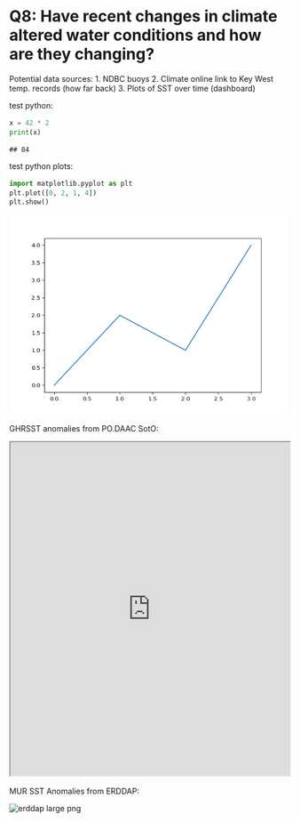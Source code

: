 
# Q8: Have recent changes in climate altered water conditions and how are they changing?

Potential data sources: 1. NDBC buoys 2. Climate online link to Key West
temp. records (how far back) 3. Plots of SST over time (dashboard)

test python:

``` python
x = 42 * 2
print(x) 
```

    ## 84

test python plots:

``` python
import matplotlib.pyplot as plt
plt.plot([0, 2, 1, 4])
plt.show()
```

![](Question8_files/figure-gfm/unnamed-chunk-2-1.png)<!-- -->

GHRSST anomalies from PO.DAAC
SotO:

<iframe width="100%" height="600px" src="https://podaac-tools.jpl.nasa.gov/soto/#b=BlueMarble_ShadedRelief_Bathymetry&amp;l=jpl_l4_mur_ssta___ssta___36000_x_18000___daynight(la=true)&amp;ve=-83.30656167871041,23.689378578859035,-79.08781167871041,25.763597328859035">

</iframe>

MUR SST Anomalies from ERDDAP:

![erddap large
png](https://coastwatch.pfeg.noaa.gov/erddap/griddap/jplMURSST41anom1day.largePng?sstAnom%5B\(2018-11-18T09:00:00Z\)%5D%5B\(18.0\):\(31.0\)%5D%5B\(-98.0\):\(-79.0\)%5D&.draw=surface&.vars=longitude%7Clatitude%7CsstAnom&.colorBar=%7C%7C%7C%7C%7C&.bgColor=0xffccccff)
